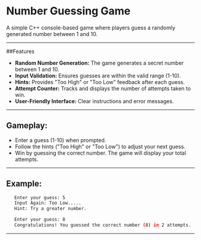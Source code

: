 # Number Guessing Game
A simple C++ console-based game where players guess a randomly generated number between 1 and 10.

---
##Features
- **Random Number Generation:** The game generates a secret number between 1 and 10.
- **Input Validation:** Ensures guesses are within the valid range (1-10).
- **Hints:** Provides "Too High" or "Too Low" feedback after each guess.
- **Attempt Counter:** Tracks and displays the number of attempts taken to win.
- **User-Friendly Interface:** Clear instructions and error messages.
---

## Gameplay:
- Enter a guess (1-10) when prompted.
- Follow the hints ("Too High" or "Too Low") to adjust your next guess.
- Win by guessing the correct number. The game will display your total attempts.
---

## Example:
   ```bash
      Enter your guess: 5
      Input Again: Too Low.....
      Hint: Try a greater number.

      Enter your guess: 8
      Congratulations! You guessed the correct number (8) in 2 attempts.
  ```
---
